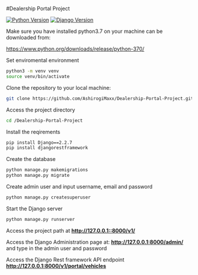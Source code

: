 #Dealership Portal Project


[![Python Version](https://img.shields.io/badge/python-3.7-brightgreen.svg)](https://python.org)
[![Django Version](https://img.shields.io/badge/django-2.2.7-brightgreen.svg)](https://djangoproject.com)

Make sure you have installed python3.7 on your machine can be downloaded from:

https://www.python.org/downloads/release/python-370/

Set enviromental environment 

```bash
python3 -m venv venv
source venv/bin/activate
```

Clone the repository to your local machine:
```bash
git clone https://github.com/AshirogiMaxx/Dealership-Portal-Project.git
```

Access the project directory 

```bash
cd /Dealership-Portal-Project
```

Install the reqirements 
```bash
pip install Django==2.2.7
pip install djangorestframework
```

Create the database
```bash
python manage.py makemigrations
python manage.py migrate
```

Create admin user and input username, email and password
```bash
python manage.py createsuperuser
```

Start the Django server
```bash
python manage.py runserver
```

Access the project path at **http://127.0.0.1::8000/v1/**

Access the Django Administration page at: **http://127.0.0.1:8000/admin/** and type in the admin user and password

Access the Django Rest framework API endpoint **http://127.0.0.1:8000/v1/portal/vehicles**



